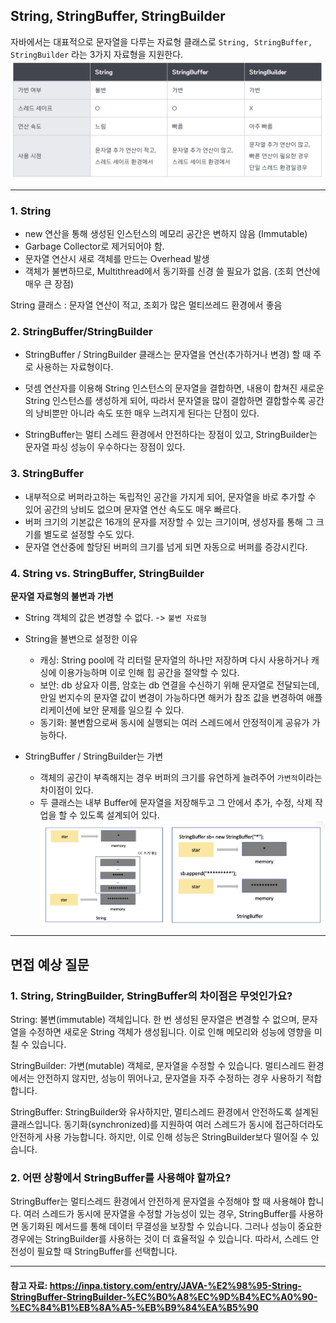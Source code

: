 ## String, StringBuffer, StringBuilder

자바에서는 대표적으로 문자열을 다루는 자료형 클래스로 `String, StringBuffer, StringBuilder` 라는 3가지 자료형을 지원한다.
![alt text](image-1.png)

---

### 1. String
- new 연산을 통해 생성된 인스턴스의 메모리 공간은 변하지 않음 (Immutable)
- Garbage Collector로 제거되어야 함.
- 문자열 연산시 새로 객체를 만드는 Overhead 발생
- 객체가 불변하므로, Multithread에서 동기화를 신경 쓸 필요가 없음. (조회 연산에 매우 큰 장점)

String 클래스 : 문자열 연산이 적고, 조회가 많은 멀티쓰레드 환경에서 좋음

### 2. StringBuffer/StringBuilder

- StringBuffer / StringBuilder 클래스는 문자열을 연산(추가하거나 변경) 할 때 주로 사용하는 자료형이다.
- 덧셈 연산자를 이용해 String 인스턴스의 문자열을 결합하면, 내용이 합쳐진 새로운 String 인스턴스를 생성하게 되어, 따라서 문자열을 많이 결합하면 결합할수록 공간의 낭비뿐만 아니라 속도 또한 매우 느려지게 된다는 단점이 있다.

- StringBuffer는 멀티 스레드 환경에서 안전하다는 장점이 있고, StringBuilder는 문자열 파싱 성능이 우수하다는 장점이 있다.

### 3. StringBuffer
- 내부적으로 버퍼라고하는 독립적인 공간을 가지게 되어, 문자열을 바로 추가할 수 있어 공간의 낭비도 없으며 문자열 연산 속도도 매우 빠르다.
- 버퍼 크기의 기본값은 16개의 문자를 저장할 수 있는 크기이며, 생성자를 통해 그 크기를 별도로 설정할 수도 있다.
- 문자열 연산중에 할당된 버퍼의 크기를 넘게 되면 자동으로 버퍼를 증강시킨다.


### 4. String vs. StringBuffer, StringBuilder

**문자열 자료형의 불변과 가변**
- String 객체의 값은 변경할 수 없다. -> `불변 자료형`
- String을 불변으로 설정한 이유 
    - 캐싱: String pool에 각 리터럴 문자열의 하나만 저장하며 다시 사용하거나 캐싱에 이용가능하며 이로 인해 힙 공간을 절약할 수 있다.
    - 보안: db 상요자 이름, 암호는 db 연결을 수신하기 위해 문자열로 전달되는데, 만일 번지수의 문자열 값이 변경이 가능하다면 해커가 참조 값을 변경하여 애플리케이션에 보안 문제를 일으킬 수 있다.
    - 동기화: 불변함으로써 동시에 실행되는 여러 스레드에서 안정적이게 공유가 가능하다.

- StringBuffer / StringBuilder는 가변
    - 객체의 공간이 부족해지는 경우 버퍼의 크기를 유연하게 늘려주어 `가변적`이라는 차이점이 있다.
    - 두 클래스는 내부 Buffer에 문자열을 저장해두고 그 안에서 추가, 수정, 삭제 작업을 할 수 있도록 설계되어 있다.
    ![alt text](image.png)



---
## 면접 예상 질문

### 1. String, StringBuilder, StringBuffer의 차이점은 무엇인가요?

String: 불변(immutable) 객체입니다. 한 번 생성된 문자열은 변경할 수 없으며, 문자열을 수정하면 새로운 String 객체가 생성됩니다. 이로 인해 메모리와 성능에 영향을 미칠 수 있습니다.

StringBuilder: 가변(mutable) 객체로, 문자열을 수정할 수 있습니다. 멀티스레드 환경에서는 안전하지 않지만, 성능이 뛰어나고, 문자열을 자주 수정하는 경우 사용하기 적합합니다.

StringBuffer: StringBuilder와 유사하지만, 멀티스레드 환경에서 안전하도록 설계된 클래스입니다. 동기화(synchronized)를 지원하여 여러 스레드가 동시에 접근하더라도 안전하게 사용 가능합니다. 하지만, 이로 인해 성능은 StringBuilder보다 떨어질 수 있습니다.


### 2. 어떤 상황에서 StringBuffer를 사용해야 할까요?

StringBuffer는 멀티스레드 환경에서 안전하게 문자열을 수정해야 할 때 사용해야 합니다. 여러 스레드가 동시에 문자열을 수정할 가능성이 있는 경우, StringBuffer를 사용하면 동기화된 메서드를 통해 데이터 무결성을 보장할 수 있습니다. 그러나 성능이 중요한 경우에는 StringBuilder를 사용하는 것이 더 효율적일 수 있습니다. 따라서, 스레드 안전성이 필요할 때 StringBuffer를 선택합니다.

---
#### 참고 자료: https://inpa.tistory.com/entry/JAVA-%E2%98%95-String-StringBuffer-StringBuilder-%EC%B0%A8%EC%9D%B4%EC%A0%90-%EC%84%B1%EB%8A%A5-%EB%B9%84%EA%B5%90
